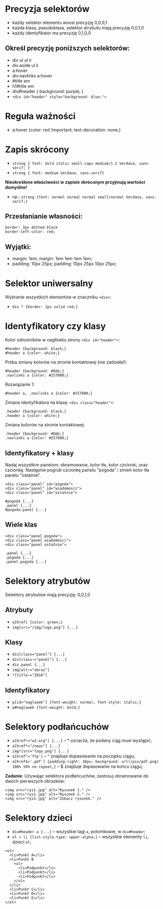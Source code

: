 # Precyzja selektorów

* każdy selektor elementu wnosi precyzję 0,0,0,1
* każda klasa, pseudoklasa, selektor atrybutu mają precyzję 0,0,1,0
* każdy identyfikator ma precyzję 0,1,0,0

## Określ precyzję poniższych selektorów:

* div ul ul li
* div.aside ul li
* a:hover
* div.navlinks a:hover
* \#title em
* h1#title em
* div#header { background: purple; }
* `<div id="header" style="background: blue;">`

# Reguła ważności

* a:hover {color: red !important; text-decoration: none;}

# Zapis skrócony

* `strong { font: bold italic small-caps medium/1.2 Verdana, sans-serif; }`
* `strong { font: medium Verdana, sans-serif}`

**Nieokreślone właściwości w zapisie skróconym przyjmują wartości domyślne!**

* np.: `strong {font: normal normal normal small/normal Verdana, sans-serif;}`

## Przesłanianie własności:

```
border: 3px dotted black
border-left-color: red;
```

## Wyjątki:

* margin: 1em; margin: 1em 1em 1em 1em;
* padding: 10px 25px; padding: 10px 25px 10px 25px;

# Selektor uniwersalny

Wybranie wszystkich elementów w znaczniku `<div>`:

* `div * {border: 1px solid red;}`

# Identyfikatory czy klasy

Kolor odnośników w nagłówku strony `<div id="header">`:

```
#header {background: black;}
#header a {color: white;}
```

Próba zmiany kolorów na stronie kontaktowej (nie zadziała!):

```
#header {background: #bbb;}
.navlinks a {color: #257000;}
```

Rozwiązanie 1:

```
#header a, .navlinks a {color: #257000;}
```

Zmiana identyfikatora na klasę: `<div class="header">`:

```
.header {background: black;}
.header a {color: white;}
```

Zmiana kolorów na stronie kontaktowej:

```
.header {background: #bbb;}
.navlinks a {color: #257000;}
```

## Identyfikatory + klasy

Nadaj wszystkim panelom: obramowanie, kolor tła, kolor czcionki, oraz czcionkę. Następnie pogrub czcionkę panelu "pogoda" i zmień kolor tła panelu "ostatnie".

```
<div class="panel" id="pogoda">
<div class="panel" id="wiadomosci">
<div class="panel" id="ostatnie">
```

```
#pogoda {...}
.panel {...}
#pogoda.panel {...}
```

## Wiele klas

```
<div class="panel pogoda">
<div class="panel wiadomosci">
<div class="panel ostatnie">
```

```
.panel {...}
.pogoda {...}
.panel.pogoda {...}
```

# Selektory atrybutów

Selektory atrybutów mają precyzję: 0,0,1,0

## Atrybuty

* `a[href] {color: green;}`
* `img[src="/img/logo.png"] {...}`

## Klasy

* `div[class="panel"] {...}`
* `div[class~="panel"] {...}`
* `div.panel {...}`
* `img[alt~="obraz"]`
* `*[title~="2016"]`

## Identyfikatory

* `p[id="naglowek"] {font-weight: normal; font-style: italic;}`
* `p#naglowek {font-weight: bold;}`

# Selektory podłańcuchów

* `a[href*="w3.org"] {...}` – * oznacza, że podany ciąg musi wystąpić;
* `a[href*="/news"] {...}`
* `img*[src="logo.png"] {...}`
* `a[href^='ftp']` – ^ znajduje dopasowanie na początku ciągu;
* `a[href$='.pdf'] {padding-right: 18px; background: url(/pix/pdf.png) 100% 50% no-repeat;}` – $ znajduje dopasowanie na końcu ciągu;

**Zadanie**: Używając selektora podłańcuchów, zastosuj obramowanie do dwóch pierwszych obrazków:

```
<img src="rys1.jpg" alt="Rysunek 1." />
<img src="rys2.jpg" alt="Rysunek 2." />
<img src="rys3.jpg" alt="Zobacz rysunek." />
```

# Selektory dzieci

* `div#header a {...}` – wszystkie tagi `a`, potomkowie, w `div#header`;
* `ol > li {list-style-type: upper-alpha;}` – wszystkie elementy `li`, dzieci `ol`;

```
<ol>
  <li>Punkt A</li>
  <li>Punkt B
    <ul>
      <li>Podpunkt</li>
      <li>Podpunkt</li>
      <li>Podpunkt</li>
    </ul>
  </li>
  <li>Punkt C</li>
  <li>Punkt D</li>
  <li>Punkt E</li>
</ol>
```
